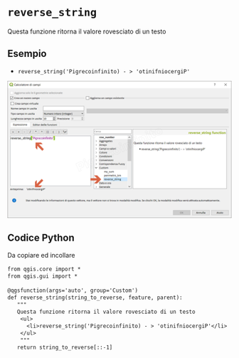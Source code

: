 # `reverse_string`

Questa funzione ritorna il valore rovesciato di un testo

## Esempio
 
* `reverse_string('Pigrecoinfinito) - > 'otinifniocergiP' `

![](/img/custom/reverse_string1.png)

## Codice Python

Da copiare ed incollare

```
from qgis.core import *
from qgis.gui import *

@qgsfunction(args='auto', group='Custom')
def reverse_string(string_to_reverse, feature, parent):
   """ 
   Questa funzione ritorna il valore rovesciato di un testo
	<ul>
      <li>reverse_string('Pigrecoinfinito) - > 'otinifniocergiP'</li>
    </ul>
	"""
   return string_to_reverse[::-1]
```